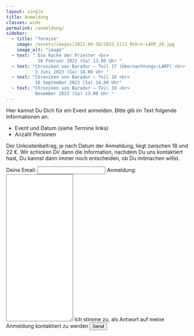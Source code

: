 ```yaml
---
layout: single
title: Anmeldung
classes: wide
permalink: /anmeldung/
sidebar:
  - title: "Termine"
    image: /assets/images/2022-09-18/2022_1112_Mikro-LARP_28.jpg
    image_alt: "image"
  - text: " Die Rache der Priester <br> 
  			18 Februar 2023 (Sa) 13.00 Uhr "
  - text: "Chroniken von Baradur – Teil 17 (Übernachtungs-LARP) <br>
 		   3 Juni 2023 (Sa) 14.00 Uhr "
  - text: "Chroniken von Baradur – Teil 18 <br>
    	   16 September 2023 (Sa) 14.00 Uhr"
  - text: "Chroniken von Baradur – Teil 19 <br>
    	   November 2023 (Sa) 13.00 Uhr "
---
```


Hier kannst Du Dich für ein Event anmelden.
Bitte gib im Text folgende Informationen an:

- Event und Datum (siehe Termine links)
- Anzahl Personen

Der Unkostenbeitrag, je nach Datum der Anmeldung, liegt zwischen 18 und 22 €.
Wir schicken Dir dann die Information, nachdem Du uns kontaktiert hast, Du kannst dann immer noch entscheiden, ob Du mitmachen willst.

<!-- Anmeldungsformular-->
<form
  action="https://formspree.io/f/mjvdkwkb"
  method="POST"
>
  <label>
    Deine Email:
    <input type="email" name="email" required>
  </label>
  <label>
    Anmeldung:
    <textarea name="message" required style="height:400px"></textarea>
  </label>
  <label>
    Ich stimme zu, als Antwort auf meine Anmeldung kontaktiert zu werden
  </label>
  <!-- your other form fields go here -->
  <button type="submit">Send</button>
</form>





